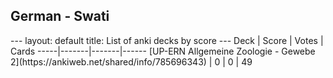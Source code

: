 <h2>German  -  Swati</h2>
---
layout: default
title: List of anki decks by score
---
Deck | Score | Votes | Cards
-----|-------|-------|------
[UP-ERN Allgemeine Zoologie - Gewebe 2](https://ankiweb.net/shared/info/785696343) | 0 | 0 | 49
